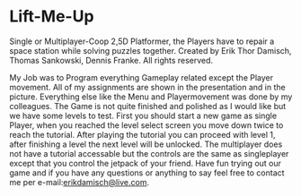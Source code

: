 # Lift-Me-Up
Single or Multiplayer-Coop 2,5D Platformer, the Players have to repair a space station while solving puzzles together. Created by Erik Thor Damisch, Thomas Sankowski, Dennis Franke. All rights reserved.

My Job was to Program everything Gameplay related except the Player movement. All of my assignments are shown in the presentation and in the picture.
Everything else like the Menu and Playermovement was done by my colleagues.
The Game is not quite finished and polished as I would like but we have some levels to test. First you should start a new game as single Player, when you reached the level select screen you move down twice to reach the tutorial. After playing the tutorial you can proceed with level 1, after finishing a level the next level will be unlocked. The multiplayer does not have a tutorial accessable but the controls are the same as singleplayer except that you control the jetpack of your friend. Have fun trying out our game and if you have any questions or anything to say feel free to contact me per e-mail:erikdamisch@live.com.
